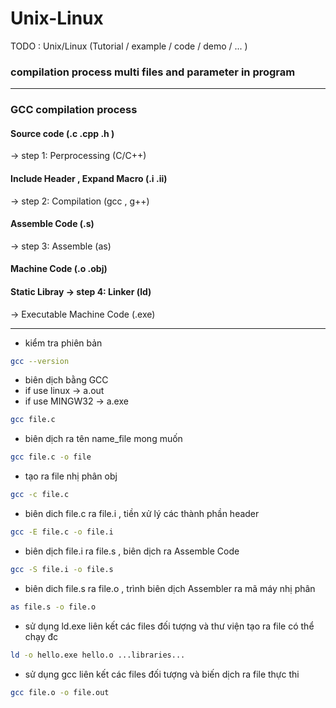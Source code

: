 # Unix-Linux

TODO : Unix/Linux (Tutorial / example / code / demo / ... )

### compilation process multi files and parameter in program
---------------------------------------------------------------

### GCC compilation process 

#### Source code (.c .cpp .h ) 
-> step 1: Perprocessing (C/C++)
#### Include Header , Expand Macro (.i .ii)
-> step 2: Compilation (gcc , g++)
#### Assemble Code (.s)
-> step 3: Assemble (as)
#### Machine Code (.o .obj)
#### Static Libray -> step 4: Linker (ld)
-> Executable Machine Code (.exe)

---------------------------------------------------------------
 - kiểm tra phiên bản 
```bash
gcc --version
```

 - biên dịch bằng GCC 
 - if use linux -> a.out
 - if use MINGW32 -> a.exe
```bash 
gcc file.c
```

 - biên dịch ra tên name_file mong muốn
```bash
gcc file.c -o file
```

 - tạo ra file nhị phân obj 
```bash
gcc -c file.c 
```

 - biên dich file.c ra file.i , tiền xử lý các thành phần header
```bash  
gcc -E file.c -o file.i
```

 - biên dịch file.i ra file.s , biên dịch ra Assemble Code 
 ```bash
 gcc -S file.i -o file.s
 ```

 - biên dich file.s ra file.o , trình biên dịch Assembler ra mã máy nhị phân 
```bash
as file.s -o file.o
```

 - sử dụng ld.exe liên kết các files đối tượng và thư viện tạo ra file có thể chạy đc 
 ```bash
 ld -o hello.exe hello.o ...libraries...
 ```

 - sử dụng gcc liên kết các files đối tượng và biến dịch ra file thực thi 
 ```bash
 gcc file.o -o file.out 
 ```
